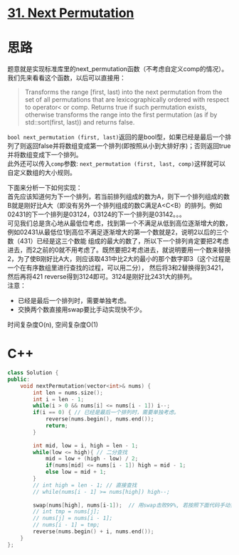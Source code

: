 # [31. Next Permutation](https://leetcode.com/problems/next-permutation/)
# 思路 
题意就是实现标准库里的next_permutation函数（不考虑自定义comp的情况）。   
我们先来看看这个函数，以后可以直接用：
> Transforms the range [first, last) into the next permutation from the set of all permutations that are lexicographically ordered with respect to operator< or comp. 
Returns true if such permutation exists, otherwise transforms the range into the first permutation (as if by std::sort(first, last)) and returns false.

`bool next_permutation (first, last)`返回的是bool型，如果已经是最后一个排列了则返回false并将数组变成第一个排列(即按照从小到大排好序)；否则返回true并将数组变成下一个排列。   
此外还可以传入`comp`参数: `next_permutation (first, last, comp)`这样就可以自定义数组的大小规则。   

下面来分析一下如何实现：   
首先应该知道何为下一个排列，若当前排列组成的数为A，则下一个排列组成的数B就是刚好比A大（即没有另外一个排列组成的数C满足A<C<B）的排列。例如02431的下一个排列是03124，03124的下一个排列是03142。。。   
可见我们总是贪心地从最低位考虑，找到第一个不满足从低到高位逐渐增大的数，例如02431从最低位1到高位不满足逐渐增大的第一个数就是2，说明2以后的三个数（431）已经是这三个数能
组成的最大的数了，所以下一个排列肯定要把2考虑进去，而2之前的0就不用考虑了。既然要把2考虑进去，就说明要用一个数来替换2，为了使B刚好比A大，则应该取431中比2大的最小的那个数字即3（这个过程是一个在有序数组里进行查找的过程，可以用二分），
然后将3和2替换得到3421，然后再将421 reverse得到3124即可。3124是刚好比2431大的排列。   
注意：
* 已经是最后一个排列时，需要单独考虑。
* 交换两个数直接用swap要比手动实现快不少。   

时间复杂度O(n), 空间复杂度O(1)

# C++
```C++
class Solution {
public:
    void nextPermutation(vector<int>& nums) {
        int len = nums.size();
        int i = len - 1;
        while(i > 0 && nums[i] <= nums[i - 1]) i--;
        if(i == 0) { // 已经是最后一个排列时，需要单独考虑。
            reverse(nums.begin(), nums.end());
            return;
        }
        
        int mid, low = i, high = len - 1;
        while(low <= high){ // 二分查找
            mid = low + (high - low) / 2;
            if(nums[mid] <= nums[i - 1]) high = mid - 1;
            else low = mid + 1;
        }
        // int high = len - 1; // 直接查找
        // while(nums[i - 1] >= nums[high]) high--;
        
        swap(nums[high], nums[i-1]);  // 用swap击败99%, 若按照下面代码手动实现则击败16%
        // int tmp = nums[j];
        // nums[j] = nums[i - 1];
        // nums[i - 1] = tmp;
        reverse(nums.begin() + i, nums.end());
    }
};
```

